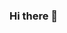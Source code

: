 ### Hi there 👋

<!--
**nadeemcv/nadeemcv** is a ✨ _special_ ✨ repository because its `README.md` (this file) appears on your GitHub profile.

He👋  part time developer with a passion for crafting both code and stories. Here's a glimpse into my journey:

💻 Fluent in **C++**, I dive deep into the realm of algorithms and data structures.

🌐 With **JavaScript**, **HTML**, and **CSS** at my fingertips, I sculpt captivating web creativity.

🔧 Git is my trusty sidekick, helping me navigate the labyrinth of version control with ease.

🌱 In the realm of server-side magic, I wield **Node.js** to breathe life into scalable and performant applications.

⚛️ **React.js** is my playground for crafting dynamic and interactive user interfaces that leave a lasting impression.

🦀 Venturing into the world of **Rust**, I'm captivated by its safety, speed, and elegance, as I explore the realm of systems programming.

✨ Recently, I've been enchanted by **Svelte**, delighting in its simplicity and efficiency for building web applications.

✍️ Beyond the screen, I have a profound love for writing. From elegant code to compelling narratives, I find joy in the art of expression.

🖋️ With a penchant for line drawing, I bring sketches to life, blending creativity and precision to create visual flow.

🌟 Let's collaborate and craft something extraordinary together! Reach out, and let's embark on an adventure of innovation and creativity:

.
-->
